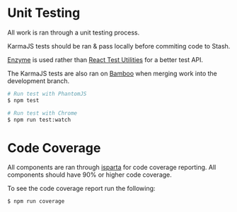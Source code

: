---
---

# Unit Testing

All work is ran through a unit testing process. 

KarmaJS tests should be ran & pass locally before commiting code to Stash. 

[Enzyme](https://github.com/airbnb/enzyme) is used rather than [React Test Utilities](https://facebook.github.io/react/docs/test-utils.html) for a better test API.

The KarmaJS tests are also ran on [Bamboo](https://tools.sapient.com/bamboo/browse/CGDMP-CPPL) when merging work into the development branch.

```bash
# Run test with PhantomJS
$ npm test

# Run test with Chrome
$ npm run test:watch
```


# Code Coverage

All components are ran through [isparta](https://github.com/douglasduteil/isparta) for code coverage reporting. All components should have 90% or higher code coverage.

To see the code coverage report run the following:

```bash
$ npm run coverage
```
